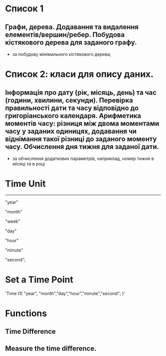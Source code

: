
# Список 1
## Графи, дерева. Додавання та видалення елементів/вершин/ребер. Побудова кістякового дерева для заданого графу. 

 + за побудову мінімального кістякового дерева; 


# Список 2: класи для опису даних.
## Інформація про дату (рік, місяць, день) та час (години, хвилини, секунди). Перевірка правильності дати та часу відповідно до григоріанського календаря. Арифметика моментів часу: різниця між двома моментами часу у заданих одиницях, додавання чи віднімання такої різниці до заданого моменту часу. Обчислення дня тижня для заданої дати.

+ за обчислення додаткових параметрів, наприклад, номер тижня в місяці та в році

# Time Unit 
---

   "year"  
   
   "month"
  
   "week"
  
   "day"
  
   "hour"
  
   "minute"
  
   "second";
# Set a Time Point
  'Time t1( "year", "month","day","hour","minute","second"; )'
  
# Functions 

  ## Time Difference
## Measure the time difference.


